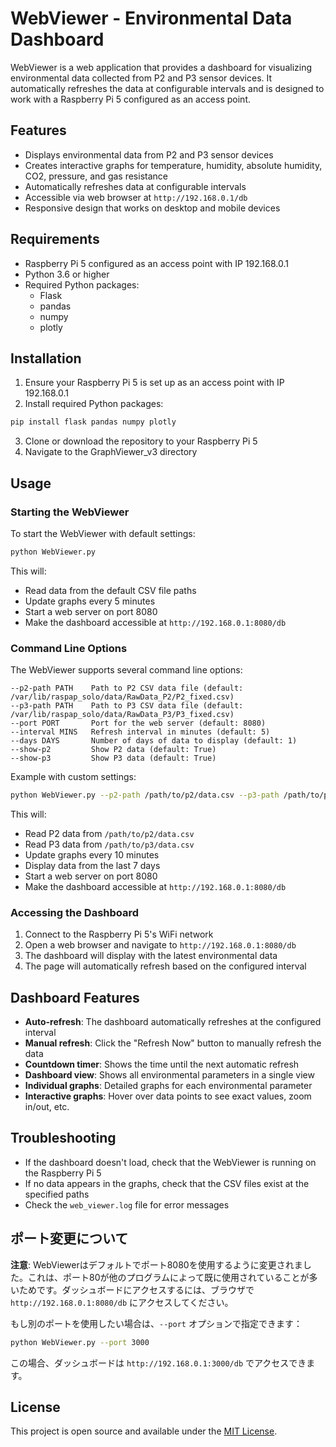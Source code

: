 # WebViewer - Environmental Data Dashboard

WebViewer is a web application that provides a dashboard for visualizing environmental data collected from P2 and P3 sensor devices. It automatically refreshes the data at configurable intervals and is designed to work with a Raspberry Pi 5 configured as an access point.

## Features

- Displays environmental data from P2 and P3 sensor devices
- Creates interactive graphs for temperature, humidity, absolute humidity, CO2, pressure, and gas resistance
- Automatically refreshes data at configurable intervals
- Accessible via web browser at `http://192.168.0.1/db`
- Responsive design that works on desktop and mobile devices

## Requirements

- Raspberry Pi 5 configured as an access point with IP 192.168.0.1
- Python 3.6 or higher
- Required Python packages:
  - Flask
  - pandas
  - numpy
  - plotly

## Installation

1. Ensure your Raspberry Pi 5 is set up as an access point with IP 192.168.0.1
2. Install required Python packages:

```bash
pip install flask pandas numpy plotly
```

3. Clone or download the repository to your Raspberry Pi 5
4. Navigate to the GraphViewer_v3 directory

## Usage

### Starting the WebViewer

To start the WebViewer with default settings:

```bash
python WebViewer.py
```

This will:
- Read data from the default CSV file paths
- Update graphs every 5 minutes
- Start a web server on port 8080
- Make the dashboard accessible at `http://192.168.0.1:8080/db`

### Command Line Options

The WebViewer supports several command line options:

```
--p2-path PATH    Path to P2 CSV data file (default: /var/lib/raspap_solo/data/RawData_P2/P2_fixed.csv)
--p3-path PATH    Path to P3 CSV data file (default: /var/lib/raspap_solo/data/RawData_P3/P3_fixed.csv)
--port PORT       Port for the web server (default: 8080)
--interval MINS   Refresh interval in minutes (default: 5)
--days DAYS       Number of days of data to display (default: 1)
--show-p2         Show P2 data (default: True)
--show-p3         Show P3 data (default: True)
```

Example with custom settings:

```bash
python WebViewer.py --p2-path /path/to/p2/data.csv --p3-path /path/to/p3/data.csv --port 8080 --interval 10 --days 7
```

This will:
- Read P2 data from `/path/to/p2/data.csv`
- Read P3 data from `/path/to/p3/data.csv`
- Update graphs every 10 minutes
- Display data from the last 7 days
- Start a web server on port 8080
- Make the dashboard accessible at `http://192.168.0.1:8080/db`

### Accessing the Dashboard

1. Connect to the Raspberry Pi 5's WiFi network
2. Open a web browser and navigate to `http://192.168.0.1:8080/db`
3. The dashboard will display with the latest environmental data
4. The page will automatically refresh based on the configured interval

## Dashboard Features

- **Auto-refresh**: The dashboard automatically refreshes at the configured interval
- **Manual refresh**: Click the "Refresh Now" button to manually refresh the data
- **Countdown timer**: Shows the time until the next automatic refresh
- **Dashboard view**: Shows all environmental parameters in a single view
- **Individual graphs**: Detailed graphs for each environmental parameter
- **Interactive graphs**: Hover over data points to see exact values, zoom in/out, etc.

## Troubleshooting

- If the dashboard doesn't load, check that the WebViewer is running on the Raspberry Pi 5
- If no data appears in the graphs, check that the CSV files exist at the specified paths
- Check the `web_viewer.log` file for error messages

## ポート変更について

**注意**: WebViewerはデフォルトでポート8080を使用するように変更されました。これは、ポート80が他のプログラムによって既に使用されていることが多いためです。ダッシュボードにアクセスするには、ブラウザで `http://192.168.0.1:8080/db` にアクセスしてください。

もし別のポートを使用したい場合は、`--port` オプションで指定できます：

```bash
python WebViewer.py --port 3000
```

この場合、ダッシュボードは `http://192.168.0.1:3000/db` でアクセスできます。

## License

This project is open source and available under the [MIT License](LICENSE).
